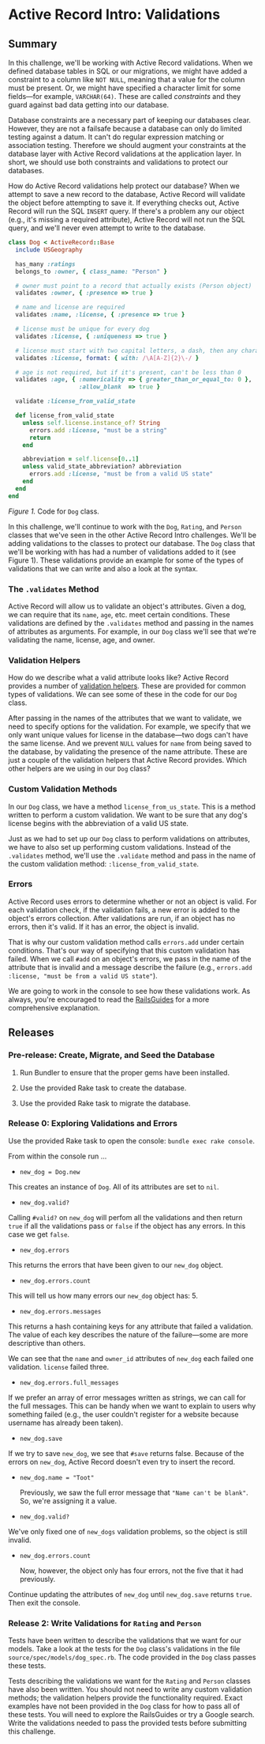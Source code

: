 # Active Record Intro:  Validations

## Summary
In this challenge, we'll be working with Active Record validations.  When we defined database tables in SQL or our migrations, we might have added a constraint to a column like `NOT NULL`, meaning that a value for the column must be present.  Or, we might have specified a character limit for some fields—for example, `VARCHAR(64)`.  These are called *constraints* and they guard against bad data getting into our database.

Database constraints are a necessary part of keeping our databases clear.  However, they are not a failsafe because a database can only do limited testing against a datum. It can't do regular expression matching or association testing.  Therefore we should augment your constraints at the database layer with Active Record validations at the application layer.  In short, we should use both constraints and validations to protect our databases.

How do Active Record validations help protect our database?  When we attempt to save a new record to the database, Active Record will validate the object before attempting to save it.  If everything checks out, Active Record will run the SQL `INSERT` query.  If there's a problem any our object (e.g., it's missing a required attribute), Active Record will not run the SQL query, and we'll never even attempt to write to the database.

```ruby
class Dog < ActiveRecord::Base
  include USGeography

  has_many :ratings
  belongs_to :owner, { class_name: "Person" }

  # owner must point to a record that actually exists (Person object)
  validates :owner, { :presence => true }

  # name and license are required
  validates :name, :license, { :presence => true }

  # license must be unique for every dog
  validates :license, { :uniqueness => true }

  # license must start with two capital letters, a dash, then any characters
  validates :license, format: { with: /\A[A-Z]{2}\-/ }

  # age is not required, but if it's present, can't be less than 0
  validates :age, { :numericality => { greater_than_or_equal_to: 0 },
                    :allow_blank  => true }

  validate :license_from_valid_state

  def license_from_valid_state
    unless self.license.instance_of? String
      errors.add :license, "must be a string"
      return
    end

    abbreviation = self.license[0..1]
    unless valid_state_abbreviation? abbreviation
      errors.add :license, "must be from a valid US state"
    end
  end
end
```

*Figure 1.*  Code for `Dog` class.

In this challenge, we'll continue to work with the `Dog`, `Rating`, and `Person` classes that we've seen in the other Active Record Intro challenges.  We'll be adding validations to the classes to protect our database.  The `Dog` class that we'll be working with has had a number of validations added to it (see Figure 1).  These validations provide an example for some of the types of validations that we can write and also a look at the syntax.


### The `.validates` Method
Active Record will allow us to validate an object's attributes.  Given a dog, we can require that its `name`, `age`, etc. meet certain conditions.  These validations are defined by the `.validates` method and passing in the names of attributes as arguments.  For example, in our `Dog` class we'll see that we're validating the name, license, age, and owner.


### Validation Helpers
How do we describe what a valid attribute looks like?  Active Record provides a number of [validation helpers](http://guides.rubyonrails.org/active_record_validations.html#validation-helpers).  These are provided for common types of validations.  We can see some of these in the code for our `Dog` class.

After passing in the names of the attributes that we want to validate, we need to specify options for the validation.  For example, we specify that we only want unique values for license in the database—two dogs can't have the same license.  And we prevent `NULL` values for `name` from being saved to the database, by validating the presence of the name attribute.  These are just a couple of the validation helpers that Active Record provides.  Which other helpers are we using in our `Dog` class?


### Custom Validation Methods
In our `Dog` class, we have a method `license_from_us_state`.  This is a method written to perform a custom validation.  We want to be sure that any dog's license begins with the abbreviation of a valid US state.

Just as we had to set up our `Dog` class to perform validations on attributes, we have to also set up performing custom validations.  Instead of the `.validates` method, we'll use the `.validate` method and pass in the name of the custom validation method:  `:license_from_valid_state`.


### Errors
Active Record uses errors to determine whether or not an object is valid.  For each validation check, if the validation fails, a new error is added to the object's errors collection.  After validations are run, if an object has no errors, then it's valid.  If it has an error, the object is invalid.

That is why our custom validation method calls `errors.add` under certain conditions.  That's our way of specifying that this custom validation has failed.  When we call `#add` on an object's errors, we pass in the name of the attribute that is invalid and a message describe the failure (e.g., `errors.add :license, "must be from a valid US state"`).

We are going to work in the console to see how these validations work.  As always, you're encouraged to read the [RailsGuides](http://guides.rubyonrails.org/active_record_validations.html) for a more comprehensive explanation.

## Releases

### Pre-release: Create, Migrate, and Seed the Database

1. Run Bundler to ensure that the proper gems have been installed.

2. Use the provided Rake task to create the database.

3. Use the provided Rake task to migrate the database.

### Release 0: Exploring Validations and Errors

Use the provided Rake task to open the console:  `bundle exec rake console`.

From within the console run ...

-  `new_dog = Dog.new`

  This creates an instance of `Dog`.  All of its attributes are set to `nil`.

-  `new_dog.valid?`

  Calling `#valid?` on `new_dog` will perfom all the validations and then return `true` if all the validations pass or `false` if the object has any errors.  In this case we get `false`.

-  `new_dog.errors`

  This returns the errors that have been given to our `new_dog` object.

-  `new_dog.errors.count`

  This will tell us how many errors our `new_dog` object has:  5.

-  `new_dog.errors.messages`

  This returns a hash containing keys for any attribute that failed a validation.  The value of each key describes the nature of the failure—some are more descriptive than others.

  We can see that the `name` and `owner_id` attributes of `new_dog` each failed one validation.  `license` failed three.

-  `new_dog.errors.full_messages`

  If we prefer an array of error messages written as strings, we can call for the full messages.  This can be handy when we want to explain to users why something failed (e.g., the user couldn't register for a website because username has already been taken).

-  `new_dog.save`

  If we try to save `new_dog`, we see that `#save` returns false.  Because of the errors on `new_dog`, Active Record doesn't even try to insert the record.

- `new_dog.name = "Toot"`

  Previously, we saw the full error message that `"Name can't be blank"`.  So, we're assigning it a value.

-  `new_dog.valid?`

  We've only fixed one of `new_dogs` validation problems, so the object is still invalid.

- `new_dog.errors.count`

  Now, however, the object only has four errors, not the five that it had previously.

Continue updating the attributes of `new_dog` until `new_dog.save` returns `true`.  Then exit the console.

### Release 2: Write Validations for `Rating` and `Person`

Tests have been written to describe the validations that we want for our models.  Take a look at the tests for the `Dog` class's validations in the file `source/spec/models/dog_spec.rb`.  The code provided in the `Dog` class passes these tests.

Tests describing the validations we want for the `Rating` and `Person` classes have also been written.  You should not need to write any custom validation methods; the validation helpers provide the functionality required. Exact examples have not been provided in the `Dog` class for how to pass all of these tests.  You will need to explore the RailsGuides or try a Google search.  Write the validations needed to pass the provided tests before submitting this challenge.
